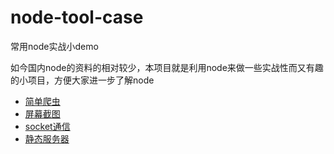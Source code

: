 # node-tool-case

常用node实战小demo  

如今国内node的资料的相对较少，本项目就是利用node来做一些实战性而又有趣的小项目，方便大家进一步了解node

- [简单爬虫](https://github.com/lll618xxx/node-reptile-simple/tree/master/reptile)
- [屏幕截图](https://github.com/lll618xxx/node-reptile-simple/tree/master/reptile)
- [socket通信](https://github.com/lll618xxx/node-reptile-simple/tree/master/reptile)
- [静态服务器](https://github.com/lll618xxx/node-reptile-simple/tree/master/reptile)
